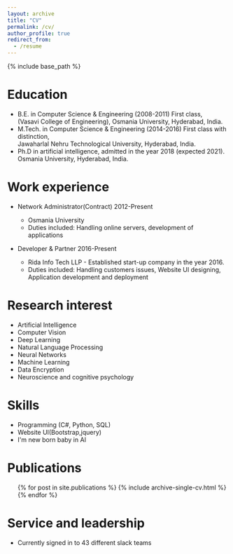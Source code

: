 ```yaml
---
layout: archive
title: "CV"
permalink: /cv/
author_profile: true
redirect_from:
  - /resume
---
```


{% include base_path %}

Education
======
* B.E. in Computer Science & Engineering (2008-2011) First class,<br/>
  (Vasavi College of Engineering), Osmania University, Hyderabad, India.  
* M.Tech. in Computer Science & Engineering (2014-2016) First class with distinction,<br/> 
  Jawaharlal Nehru Technological University, Hyderabad, India.
* Ph.D in artificial intelligence, admitted in the year 2018 (expected 2021).<br/>
  Osmania University, Hyderabad, India.

Work experience
======
* Network Administrator(Contract) 2012-Present
  * Osmania University
  * Duties included: Handling online servers, development of applications
  
* Developer & Partner   2016-Present 
  * Rida Info Tech LLP - Established start-up company in the year 2016.
  * Duties included: Handling customers issues, Website UI designing, Application development and deployment

Research interest
======
  * Artificial Intelligence
  * Computer Vision
  * Deep Learning 
  * Natural Language Processing
  * Neural Networks
  * Machine Learning
  * Data Encryption
  * Neuroscience and cognitive psychology
  
Skills
======
  * Programming (C#, Python, SQL)
  * Website UI(Bootstrap,jquery)
  * I'm new born baby in AI
  

Publications
======
  <ul>{% for post in site.publications %}
    {% include archive-single-cv.html %}
  {% endfor %}</ul>
  

Service and leadership
======
* Currently signed in to 43 different slack teams
